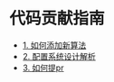 # 代码贡献指南

- [1. 如何添加新算法](./add_new_algorithm.md)
- [2. 配置系统设计解析](./config.md)
- [3. 如何提pr](./how_to_contribute.md)
